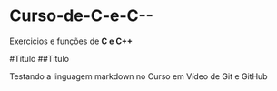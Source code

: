 # Curso-de-C-e-C--
Exercicios e funções de **C e C++**

#Título
##Título

Testando a linguagem markdown no Curso em Vídeo de Git e GitHub
